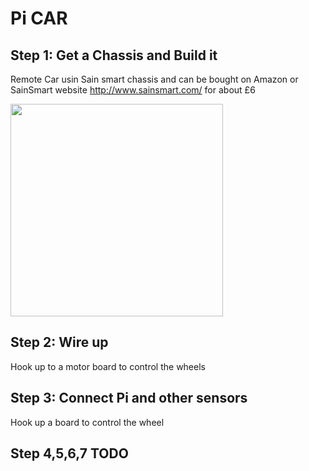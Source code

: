 # Pi CAR

## Step 1: Get a Chassis and Build it

Remote Car usin Sain smart chassis and can be bought on Amazon or SainSmart website http://www.sainsmart.com/ for about £6

<img src="https://images-na.ssl-images-amazon.com/images/I/61qH18xAjVL._SL1200_.jpg" height="340" >
 
## Step 2: Wire up 

Hook up to a motor board to control the wheels


## Step 3: Connect Pi and other sensors

Hook up a board to control the wheel

## Step 4,5,6,7 TODO
